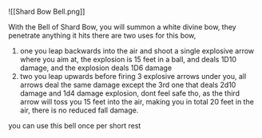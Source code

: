 ![[Shard Bow Bell.png]]

With the Bell of Shard Bow, you will summon a white divine bow, they penetrate anything it hits
there are two uses for this bow,

1. one you leap backwards into the air and shoot a single explosive arrow where you aim at, the explosion is 15 feet in a ball, and deals 1D10 damage, and the explosion deals 1D6 damage
2. two you leap upwards before firing 3 explosive arrows under you, all arrows deal the same damage except the 3rd one that deals 2d10 damage and 1d4 damage explosion, dont feel safe tho, as the third arrow will toss you 15 feet into the air, making you in total 20 feet in the air, there is no reduced fall damage.


you can use this bell once per short rest